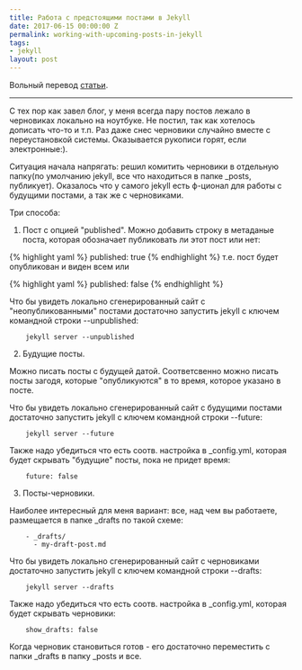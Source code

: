 ```yaml
---
title: Работа с предстоящими постами в Jekyll
date: 2017-06-15 00:00:00 Z
permalink: working-with-upcoming-posts-in-jekyll
tags:
- jekyll
layout: post
---
```


Вольный перевод [статьи](http://www.fizerkhan.com/blog/posts/Working-with-upcoming-posts-in-Jekyll.html).

---

С тех пор как завел блог, у меня всегда пару постов лежало в черновиках локально на ноутбуке. Не постил, так как хотелось дописать что-то и т.п. Раз даже снес черновики случайно вместе с переустановкой системы. Оказывается рукописи горят, если электронные:).


Ситуация начала напрягать: решил комитить черновики в отдельную папку(по умолчанию jekyll, все что находиться в папке _posts, публикует). Оказалось что у самого jekyll есть ф-ционал для работы с будущими постами, а так же с черновиками.


Три способа:

1) Пост с опцией "published".
Можно добавить строку в метаданые поста, которая обозначает публиковать ли этот пост или нет:

{% highlight yaml %}
published: true
{% endhighlight %}
т.е. пост будет опубликован и виден всем или

{% highlight yaml %}
published: false
{% endhighlight %}

Что бы увидеть локально сгенерированный сайт с "неопубликованными" постами достаточно запустить jekyll с ключем командной строки --unpublished:

        jekyll server --unpublished

2) Будущие посты.

Можно писать посты с будущей датой. Соответсвенно можно писать посты загодя, которые "опубликуются" в то время, которое указано в посте.

Что бы увидеть локально сгенерированный сайт с будущими постами достаточно запустить jekyll с ключем командной строки --future:

        jekyll server --future

Также надо убедиться что есть соотв. настройка в _config.yml, которая будет скрывать "будущие" посты, пока не придет время:

        future: false
        
3) Посты-черновики.

Наиболее интересный для меня вариант: все, над чем вы работаете, размещается в папке _drafts по такой схеме:

        - _drafts/
          - my-draft-post.md

Что бы увидеть локально сгенерированный сайт с черновиками достаточно запустить jekyll с ключем командной строки --drafts:

        jekyll server --drafts

Также надо убедиться что есть соотв. настройка в _config.yml, которая будет скрывать черновики:

        show_drafts: false

Когда черновик становиться готов - его достаточно переместить с папки _drafts в папку _posts и все.
